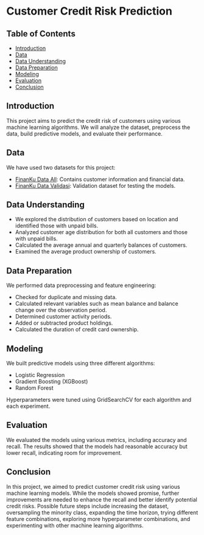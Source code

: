 # Customer Credit Risk Prediction

## Table of Contents
- [Introduction](#introduction)
- [Data](#data)
- [Data Understanding](#data-understanding)
- [Data Preparation](#data-preparation)
- [Modeling](#modeling)
- [Evaluation](#evaluation)
- [Conclusion](#conclusion)

## Introduction
This project aims to predict the credit risk of customers using various machine learning algorithms. We will analyze the dataset, preprocess the data, build predictive models, and evaluate their performance.

## Data
We have used two datasets for this project:
- [FinanKu Data All](https://raw.githubusercontent.com/brainspopper/dataset/main/FinanKu%20Data%20All.csv): Contains customer information and financial data.
- [FinanKu Data Validasi](https://raw.githubusercontent.com/brainspopper/dataset/main/FinanKu%20Data%20Validasi.csv): Validation dataset for testing the models.

## Data Understanding
- We explored the distribution of customers based on location and identified those with unpaid bills.
- Analyzed customer age distribution for both all customers and those with unpaid bills.
- Calculated the average annual and quarterly balances of customers.
- Examined the average product ownership of customers.

## Data Preparation
We performed data preprocessing and feature engineering:
- Checked for duplicate and missing data.
- Calculated relevant variables such as mean balance and balance change over the observation period.
- Determined customer activity periods.
- Added or subtracted product holdings.
- Calculated the duration of credit card ownership.

## Modeling
We built predictive models using three different algorithms:
- Logistic Regression
- Gradient Boosting (XGBoost)
- Random Forest

Hyperparameters were tuned using GridSearchCV for each algorithm and each experiment.

## Evaluation
We evaluated the models using various metrics, including accuracy and recall. The results showed that the models had reasonable accuracy but lower recall, indicating room for improvement.

## Conclusion
In this project, we aimed to predict customer credit risk using various machine learning models. While the models showed promise, further improvements are needed to enhance the recall and better identify potential credit risks. Possible future steps include increasing the dataset, oversampling the minority class, expanding the time horizon, trying different feature combinations, exploring more hyperparameter combinations, and experimenting with other machine learning algorithms.
